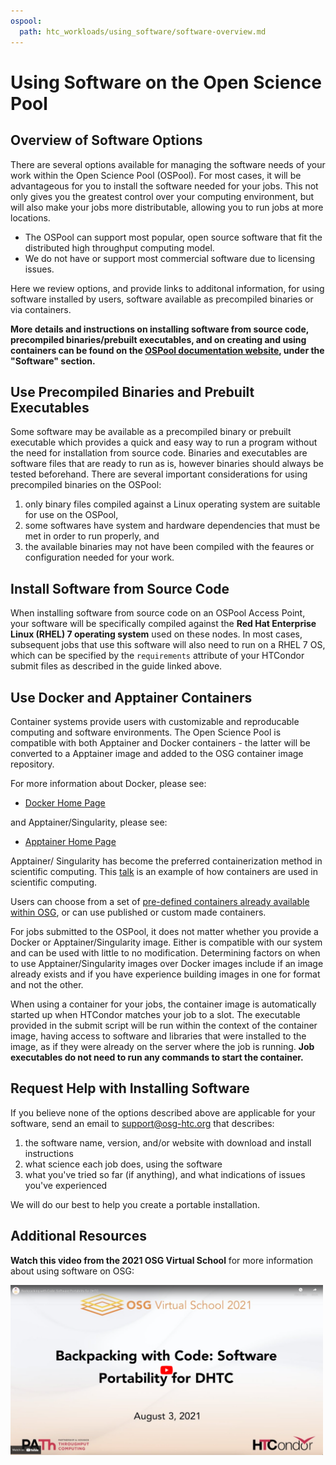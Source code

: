 ```yaml
---
ospool:
  path: htc_workloads/using_software/software-overview.md
---
```


Using Software on the Open Science Pool 
====================================

## Overview of Software Options

There are several options available for managing the software needs of your work within the Open Science Pool (OSPool). For most cases, it will be advantageous for you to install the software needed for your jobs. This not only gives you the greatest control over your computing environment, but will also make your jobs more distributable, allowing you to run jobs at more locations.
* The OSPool can support most popular, open source software that fit the distributed 
high throughput computing model. 
* We do not have or support most commercial software 
due to licensing issues. 

Here we review options, and provide links to additonal information, for using software 
installed by users, software available as precompiled binaries or via containers.

**More details and instructions on installing software from source code, precompiled binaries/prebuilt executables, and on creating and using containers can be found on the [OSPool documentation website](https://portal.osg-htc.org/documentation/), under the "Software" section.**

## Use Precompiled Binaries and Prebuilt Executables

Some software may be available as a precompiled binary or prebuilt executable 
which provides a quick and easy way to run a program without the need for installation 
from source code. Binaries and executables are software files that are ready to 
run as is, however binaries should always be tested beforehand. There are several 
important considerations for using precompiled binaries on the OSPool: 

1) only binary files compiled against a Linux operating system are suitable 
for use on the OSPool, 
2) some softwares have system and hardware dependencies that must 
be met in order to run properly, and 
3) the available binaries may not have been 
compiled with the feaures or configuration needed for your work.

## Install Software from Source Code

When installing software from source code on an OSPool Access Point, your software will be specifically compiled against 
the **Red Hat Enterprise Linux (RHEL) 7 operating system** used on these nodes. In most cases, subsequent 
jobs that use this software will also need to run on a RHEL 7 OS, which can be specified by the 
`requirements` attribute of your HTCondor submit files as described in the guide linked above. 

## Use Docker and Apptainer Containers

Container systems provide users with customizable and reproducable computing and software 
environments. The Open Science Pool is compatible with both Apptainer and Docker containers - the 
latter will be converted to a Apptainer image and added to the OSG container image 
repository. 

For more information about Docker, please see:

* [Docker Home Page](https://www.docker.com/)

and Apptainer/Singularity, please see:

 * [Apptainer Home Page](https://apptainer.org/)
 
Apptainer/ Singularity has become the preferred containerization method in scientific computing. This <a href="//www.youtube.com/embed/DA87Ba2dpNM">talk</a> is an example of how  containers are used in scientific computing. 

Users can choose from a set of [pre-defined containers already available within OSG](../../../htc_workloads/using_software/available-containers-list/), 
or can use published or custom made containers. 

For jobs submitted to the OSPool, it does not matter whether you provide a Docker or
Apptainer/Singularity image. Either is compatible with our system and can be
used with little to no modification. Determining factors on when to
use Apptainer/Singularity images over Docker images include if an image already
exists and if you have
experience building images in one for format and not the other. 

When using a container for your jobs, the container image is
automatically started up when HTCondor matches your job to a slot. The
executable provided in the submit script will be run within the context
of the container image, having access to software and libraries that
were installed to the image, as if they were already on the server where
the job is running. <b>Job executables do not need to run any
commands to start the container.</b>


## Request Help with Installing Software

If you believe none of the options described above are applicable for your software, send an email to
[support@osg-htc.org](mailto:support@osg-htc.org) that describes:
1. the software name, version, and/or website with download and install instructions
2. what science each job does, using the software
3. what you've tried so far (if anything), and what indications of issues you've experienced

We will do our best to help you create a portable installation.

## Additional Resources

**Watch this video from the 2021 OSG Virtual School** for more information about using software on OSG:

[<img src="/images/Software_Video_Thumbnail.png" width="500">](https://www.youtube.com/embed/xUeIQbVXOMQ)
